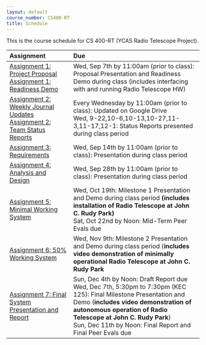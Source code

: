 ```yaml
---
layout: default
course_number: CS400-RT
title: Schedule
---
```


This is the course schedule for CS 400-RT (YCAS Radio Telescope Project).

**Assignment** | **Due**
:--------------|:---------
[Assignment 1: Project Proposal](assign/assign01.html)<br>[Assignment 1: Readiness Demo](assign/assign01.html)  | Wed, Sep 7th by 11:00am (prior to class): Proposal Presentation and Readiness Demo during class (includes interfacing with and running Radio Telescope HW)
[Assignment 2: Weekly Journal Updates](assign/assign02.html)<br>[Assignment 2: Team Status Reports](assign/assign02.html) | Every Wednesday by 11:00am (prior to class): Updated on Google Drive<br> Wed, 9-22,10-6,10-13,10-27,11-3,11-17,12-1: Status Reports presented during class period
[Assignment 3: Requirements](assign/assign03.html)                         | Wed, Sep 14th by 11:00am (prior to class): Presentation during class period
[Assignment 4: Analysis and Design](assign/assign04.html)                  | Wed, Sep 28th by 11:00am (prior to class): Presentation during class period
[Assignment 5: Minimal Working System](assign/assign05.html)| Wed, Oct 19th: Milestone 1 Presentation and Demo during class period **(includes installation of Radio Telescope at John C. Rudy Park)**<br> Sat, Oct 22nd by Noon: Mid-Term Peer Evals due
[Assignment 6: 50% Working System](assign/assign06.html)                   | Wed, Nov 9th: Milestone 2 Presentation and Demo during class period (**includes video demonstration of minimally operational Radio Telescope at John C. Rudy Park**
[Assignment 7: Final System Presentation and Report](assign/assign07.html) | Sun, Dec 4th by Noon: Draft Report due<br>Wed, Dec 7th, 5:30pm to 7:30pm (KEC 125): Final Milestone Presentation and Demo (**includes video demonstration of autonomous operation of Radio Telescope at John C. Rudy Park**)<br>Sun, Dec 11th by Noon: Final Report and Final Peer Evals due